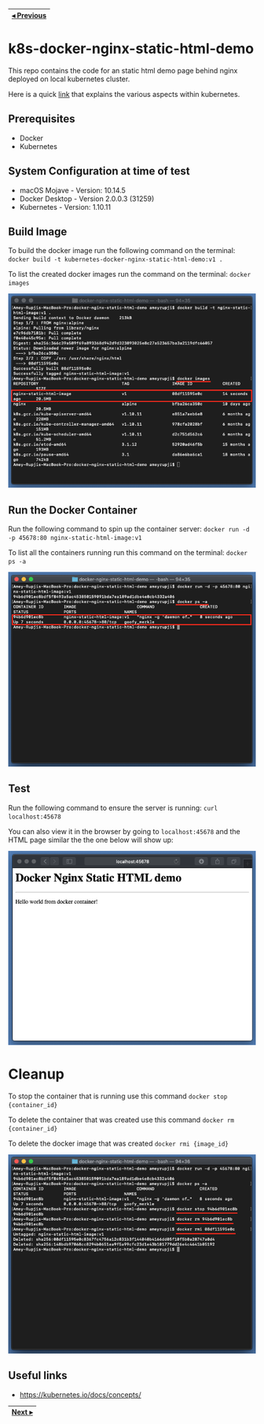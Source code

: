 | [◂ Previous](https://github.com/ameyrupji-k8s/docker-nginx-static-html-demo) |
|-----|

# k8s-docker-nginx-static-html-demo

This repo contains the code for an static html demo page behind nginx deployed on local kubernetes cluster.

Here is a quick [link](https://medium.com/containermind/a-beginners-guide-to-kubernetes-7e8ca56420b6) that explains the various aspects within kubernetes.


## Prerequisites 

- Docker 
- Kubernetes

## System Configuration at time of test 

- macOS Mojave - Version: 10.14.5 
- Docker Desktop - Version 2.0.0.3 (31259)
- Kubernetes  - Version: 1.10.11

## Build Image

To build the docker image run the following command on the terminal:
`docker build -t kubernetes-docker-nginx-static-html-demo:v1 .`

To list the created docker images run the command on the terminal:
`docker images`

![docker-nginx-static-html-demo-docker-list-image](images/docker-nginx-static-html-demo-docker-list-image.png?raw=true "Terminal Docker List Images Screenshot")

## Run the Docker Container

Run the following command to spin up the container server:
`docker run -d -p 45678:80 nginx-static-html-image:v1`

To list all the containers running run this command on the terminal:
`docker ps -a`

![docker-nginx-static-html-demo-list-container-image](images/docker-nginx-static-html-demo-list-container-image.png?raw=true "Terminal Docker List Containers Screenshot")

## Test

Run the following command to ensure the server is running:
`curl localhost:45678`

You can also view it in the browser by going to `localhost:45678` and the HTML page similar the the one below will show up:

![docker-nginx-static-html-demo-browser-image](images/docker-nginx-static-html-demo-browser-image.png?raw=true "Browser Screenshot")


# Cleanup

To stop the container that is running use this command 
`docker stop {container_id}`

To delete the container that was created use this command
`docker rm {container_id}`

To delete the docker image that was created 
`docker rmi {image_id}`

![docker-nginx-static-html-demo-cleanup-image](images/docker-nginx-static-html-demo-cleanup-image.png?raw=true "Terminal Docker Cleanup Screenshot")

## Useful links

- https://kubernetes.io/docs/concepts/

| [Next ▸](https://github.com/ameyrupji-k8s/) |
|-----|
